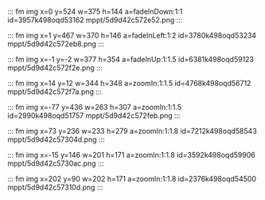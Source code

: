 ::: fm img x=0 y=524 w=375 h=144 a=fadeInDown:1:1 id=3957k498oqd53162
mppt/5d9d42c572e52.png
:::

::: fm img x=1 y=467 w=370 h=146 a=fadeInLeft:1:2 id=3780k498oqd53234
mppt/5d9d42c572eb8.png
:::

::: fm img x=-1 y=-2 w=377 h=354 a=fadeInUp:1:1.5 id=6381k498oqd59123
mppt/5d9d42c572f2e.png
:::

::: fm img x=14 y=12 w=344 h=348 a=zoomIn:1:1.5 id=4768k498oqd56712
mppt/5d9d42c572f7a.png
:::

::: fm img x=-77 y=436 w=263 h=307 a=zoomIn:1:1.5 id=2990k498oqd51757
mppt/5d9d42c572feb.png
:::

::: fm img x=73 y=236 w=233 h=279 a=zoomIn:1:1.8 id=7212k498oqd58543
mppt/5d9d42c57304d.png
:::

::: fm img x=-15 y=146 w=201 h=171 a=zoomIn:1:1.8 id=3592k498oqd59906
mppt/5d9d42c5730ac.png
:::

::: fm img x=202 y=90 w=202 h=171 a=zoomIn:1:1.8 id=2376k498oqd54500
mppt/5d9d42c57310d.png
:::

